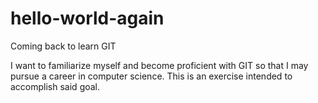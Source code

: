 # hello-world-again
Coming back to learn GIT

I want to familiarize myself and become proficient with GIT so that I may pursue a career in computer science. This is an exercise intended to accomplish said goal.
